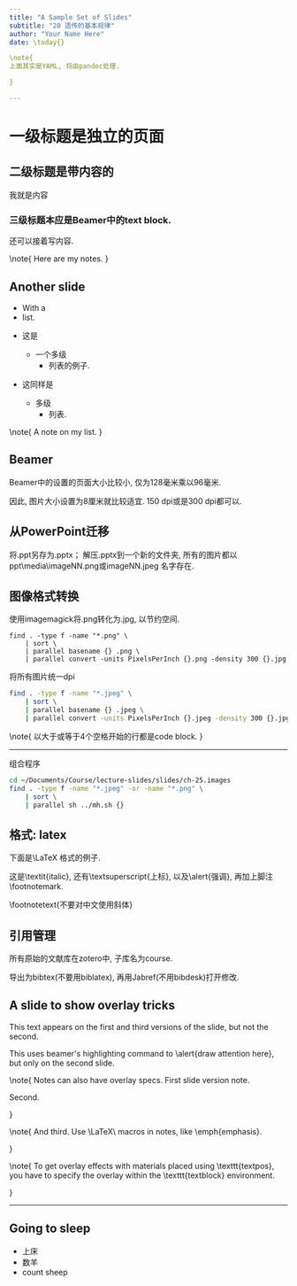 ```yaml
---
title: "A Sample Set of Slides"
subtitle: "20 遗传的基本规律"
author: "Your Name Here"
date: \today{}

\note{
上面其实是YAML, 将由pandoc处理.

}

---
```


# 一级标题是独立的页面

## 二级标题是带内容的

我就是内容

### 三级标题本应是Beamer中的text block.

还可以接着写内容.

\note{
Here are my notes.
}

## Another slide

- With a
- list.

* 这是
    * 一个多级
        * 列表的例子.

* 这同样是
    + 多级
        - 列表.

\note{
A note on my list.
}

## Beamer

Beamer中的设置的页面大小比较小, 仅为128毫米乘以96毫米.

因此, 图片大小设置为8厘米就比较适宜. 150 dpi或是300 dpi都可以. 

## 从PowerPoint迁移

将.ppt另存为.pptx；
解压.pptx到一个新的文件夹, 所有的图片都以
ppt\\media\\imageNN.png或imageNN.jpeg
名字存在.

## 图像格式转换

使用imagemagick将.png转化为.jpg, 以节约空间.

    find . -type f -name "*.png" \
        | sort \
        | parallel basename {} .png \
        | parallel convert -units PixelsPerInch {}.png -density 300 {}.jpg

将所有图片统一dpi

```bash
find . -type f -name "*.jpeg" \
    | sort \
    | parallel basename {} .jpeg \
    | parallel convert -units PixelsPerInch {}.jpeg -density 300 {}.jpg
```

\note{
以大于或等于4个空格开始的行都是code block.
}

---

组合程序
```bash
cd ~/Documents/Course/lecture-slides/slides/ch-25.images
find . -type f -name "*.jpeg" -or -name "*.png" \
    | sort \
    | parallel sh ../mh.sh {}
```


## 格式: latex

下面是\LaTeX 格式的例子.

这是\textit{italic}, 还有\textsuperscript{上标}, 以及\alert{强调}, 再加上脚注\footnotemark.

\footnotetext{不要对中文使用斜体}

## 引用管理

所有原始的文献库在zotero中, 子库名为course.

导出为bibtex(不要用biblatex), 再用Jabref(不用bibdesk)打开修改.

## A slide to show overlay tricks

This text appears on the first and third versions of the slide, but not the second.

This uses beamer's highlighting command to \alert{draw attention here}, but only on the second slide.

\note{
Notes can also have overlay specs. First slide version note.

Second.

}

\note{
And third. Use \LaTeX\ macros in notes, like \emph{emphasis}.

}

\note{
To get overlay effects with materials placed using \texttt{textpos}, you have to specify the overlay within the \texttt{textblock} environment.

}

---

## Going to sleep

- 上床
- 数羊
- count sheep

